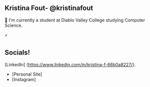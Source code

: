 ## Kristina Fout- @kristinafout
📓 I'm currently a student at Diablo Valley College studying Computer Science.

⚡️


## Socials!
[LinkedIn] (https://www.linkedin.com/in/kristina-f-66b0a8227/).
* [Personal Site]
* [Instagram]
